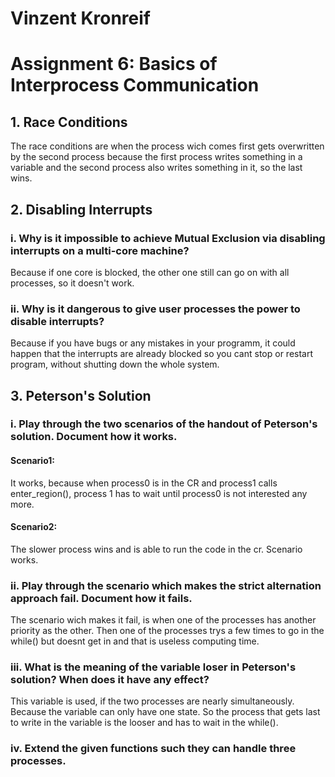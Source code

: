 # Vinzent Kronreif 
# Assignment 6: Basics of Interprocess Communication

## 1. Race Conditions
The race conditions are when the process wich comes first gets overwritten by the second process because the first process writes something in a variable and the second process also writes something in it, so the last wins.

## 2. Disabling Interrupts
### i. Why is it impossible to achieve Mutual Exclusion via disabling interrupts on a multi-core machine?
Because if one core is blocked, the other one still can go on with all processes, so it doesn't work.
### ii. Why is it dangerous to give user processes the power to disable interrupts?
Because if you have bugs or any mistakes in your programm, it could happen that the interrupts are already blocked so you cant stop or restart program, without shutting down the whole system.

## 3. Peterson's Solution
### i. Play through the two scenarios of the handout of Peterson's solution. Document how it works.
#### Scenario1: 
It works, because when process0 is in the CR and process1 calls enter_region(), process 1 has to wait until process0 is not interested any more.
#### Scenario2: 
The slower process wins and is able to run the code in the cr. Scenario works.
### ii. Play through the scenario which makes the strict alternation approach fail. Document how it fails.
The scenario wich makes it fail, is when one of the processes has another priority as the other. Then one of the processes trys a few times to go in the while() but doesnt get in and that is useless computing time.
### iii. What is the meaning of the variable loser in Peterson's solution? When does it have any effect?
This variable is used, if the two processes are nearly simultaneously. Because the variable can only have one state. So the process that gets last to write in the variable is the looser and has to wait in the while().
### iv. Extend the given functions such they can handle three processes.
